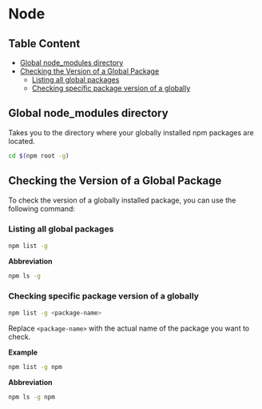 # Node  

## Table Content  
- [Global node_modules directory](#global-node_modules-directory)  
- [Checking the Version of a Global Package](#checking-the-version-of-a-global-package)  
    - [Listing all global packages](#listing-all-global-packages)  
    - [Checking specific package version of a globally](#checking-specific-package-version-of-a-globally)  

## Global node_modules directory  
Takes you to the directory where your globally installed npm packages are located. 
```bash
cd $(npm root -g)
```  

## Checking the Version of a Global Package  
To check the version of a globally installed package, you can use the following command:  

### Listing all global packages  
```bash
npm list -g
```  

**Abbreviation**  
```bash
npm ls -g
```  

### Checking specific package version of a globally
```bash
npm list -g <package-name>
```  

Replace `<package-name>` with the actual name of the package you want to check.  

**Example**  
```bash
npm list -g npm
```

**Abbreviation**  
```bash 
npm ls -g npm
```  


